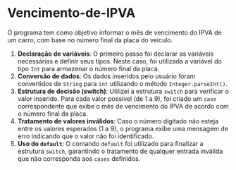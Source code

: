 # Vencimento-de-IPVA


O programa tem como objetivo informar o mês de vencimento do IPVA de um carro, com base no número final da placa do veículo.
1. **Declaração de variáveis**: O primeiro passo foi declarar as variáveis necessárias e definir seus tipos. Neste caso, foi utilizada a variável do tipo `Int` para armazenar o número final da placa.
2. **Conversão de dados**: Os dados inseridos pelo usuário foram convertidos de `String` para `int` utilizando o método `Integer.parseInt()`.
3. **Estrutura de decisão (switch)**: Utilizei a estrutura `switch` para verificar o valor inserido. Para cada valor possível (de 1 a 9), foi criado um `case` correspondente que exibe o mês de vencimento do IPVA de acordo com o número final da placa.
4. **Tratamento de valores inválidos**: Caso o número digitado não esteja entre os valores esperados (1 a 9), o programa exibe uma mensagem de erro indicando que o valor não foi identificado.
5. **Uso do `default`**: O comando `default` foi utilizado para finalizar a estrutura `switch`, garantindo o tratamento de qualquer entrada inválida que não corresponda aos `cases` definidos.
